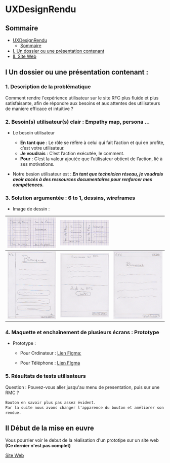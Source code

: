 # UXDesignRendu

## Sommaire
- [UXDesignRendu](#uxdesignrendu)
  - [Sommaire](#sommaire)
- [I. Un dossier ou une présentation contenant](#i-un-dossier-ou-une-présentation-contenant)
- [II. Site Web](#ii-début-de-la-mise-en-euvre)


## I Un dossier ou une présentation contenant :
### 1. Description de la problématique

Comment rendre l'expérience utilisateur sur le site RFC plus fluide et plus satisfaisante, afin de répondre aux besoins et aux attentes des utilisateurs de manière efficace et intuitive ?

### 2. Besoin(s) utilisateur(s) clair : Empathy map, persona …

- Le besoin utilisateur
  - **En tant que** : Le rôle se réfère à celui qui fait l’action et qui en profite, c’est votre utilisateur.
  - **Je voudrais** : C’est l’action exécutée, le comment.
  - **Pour**        : C’est la valeur ajoutée que l’utilisateur obtient de l’action, lié à ses motivations.

- Notre besion utilisateur est : 
***En tant que technicien réseau, je voudrais avoir accès à des ressources documentaires pour renforcer mes compétences.***

### 3. Solution argumentée : 6 to 1, dessins, wireframes

- Image de dessin :

| ![Image1](./Image/image11.png) | ![Image2](./Image/image12.png) |  | 
|:---------|:-------------:|------:| 
| ![Image3](./Image/image22.png) | ![Image4](./Image/image23.png) | ![Image5](./Image/image24.png) |


### 4. Maquette et enchaînement de plusieurs écrans : Prototype

- Prototype : 
  - Pour Ordinateur :
    [Lien Figma:](https://www.figma.com/proto/RIecnwJnqqKcUQL3OkSIOD/Projhet-UI?type=design&node-id=45-6&t=VJoP36mwD4Bsu802-0&scaling=scale-down&page-id=5%3A3&starting-point-node-id=45%3A6)

  - Pour Téléphone :
    [Lien FIgma](https://www.figma.com/proto/RIecnwJnqqKcUQL3OkSIOD/Projhet-UI?type=design&node-id=132-17&t=jhR4T5HjbP6q6WPQ-0&scaling=scale-down&page-id=5%3A2&starting-point-node-id=132%3A17)

### 5. Résultats de tests utilisateurs

Question : Pouvez-vous aller jusqu'au menu de presentation, puis sur une RMC ?

```
Bouton en savoir plus pas assez évident.
Par la suite nous avons changer l'apparence du bouton et améliorer son rendue.
```

## II Début de la mise en euvre

Vous pourrier voir le debut de la réalisation d'un prototipe sur un site web 
**(Ce dernier n'est pas complet)**

[Site Web](https://soulsw0rd.github.io/UXDesignRendu/Site_Web/Index.html)